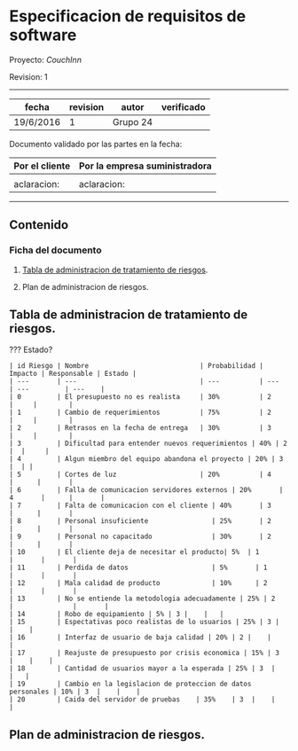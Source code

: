 # Especificacion de requisitos de software


Proyecto: *CouchInn*


Revision: 1


---

| fecha | revision | autor | verificado |
| --- | --- | --- | --- |
| 19/6/2016 | 1 | Grupo 24 |


Documento validado por las partes en la fecha:

| Por el cliente | Por la empresa suministradora |
| --- | --- |
|     |     |
|aclaracion: | aclaracion: |

---

## Contenido

### Ficha del documento

1. [Tabla de administracion de tratamiento de riesgos](#tabla-de-administracion-de-tratamientos-de-riesgos).


2. Plan de administracion de riesgos.


## Tabla de administracion de tratamiento de riesgos.

??? Estado?

    | id Riesgo | Nombre                            | Probabilidad | Impacto | Responsable | Estado |
    | ---       | ---                               | ---          | ---     | ---         | ---    |
    | 0         | El presupuesto no es realista     | 30%          | 2       |     |        |
    | 1         | Cambio de requerimientos          | 75%          | 2       |     |        |
    | 2         | Retrasos en la fecha de entrega   | 30%          | 3       |     |        |
    | 3         | Dificultad para entender nuevos requerimientos | 40% | 2 |  |     |
    | 4         | Algun miembro del equipo abandona el proyecto | 20% | 3 |  | |
    | 5         | Cortes de luz                     | 20%          | 4       |      |       |
    | 6         | Falla de comunicacion servidores externos | 20%       | 4       |      |       |
    | 7         | Falta de comunicacion con el cliente | 40%       | 3       |      |       |
    | 8         | Personal insuficiente                | 25%       | 2       |      |       |
    | 9         | Personal no capacitado               | 30%       | 2       |      |       |
    | 10        | El cliente deja de necesitar el producto| 5%  | 1       |       |       |
    | 11        | Perdida de datos                     | 5%       | 1       |       |       |
    | 12        | Mala calidad de producto             | 10%      | 2       |       |       |
    | 13        | No se entiende la metodologia adecuadamente | 25% | 2     |               |       |
    | 14        | Robo de equipamiento | 5% | 3 |    |   |
    | 15        | Espectativas poco realistas de lo usuarios | 25% | 3 |    |    |
    | 16        | Interfaz de usuario de baja calidad | 20% | 2 |    |    |
    | 17        | Reajuste de presupuesto por crisis economica | 15% | 3  |    |    |
    | 18        | Cantidad de usuarios mayor a la esperada | 25% | 3  |   |   |
    | 19        | Cambio en la legislacion de proteccion de datos personales | 10% | 3  |    |    |
    | 20        | Caida del servidor de pruebas    | 35%    | 3  |    |   |


## Plan de administracion de riesgos.
